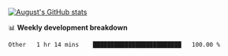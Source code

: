 
[![August's GitHub stats](https://github-readme-stats.vercel.app/api?username=zou-weidong&show_icons=true&theme=radical)](https://github.com/zou-weidong)


📊 **Weekly development breakdown**
<!--START_SECTION:waka-->

```txt
Other   1 hr 14 mins    █████████████████████████   100.00 %
```

<!--END_SECTION:waka-->
